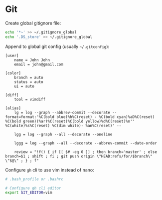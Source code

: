 # Git

Create global gitignore file:
```bash
echo '*~' >> ~/.gitignore_global
echo '.DS_store' >> ~/.gitignore_global
```

Append to global git config (usually `~/.gitconfig`):
```
[user]
    name = John John
    email = john@gmail.com

[color]
    branch = auto
    status = auto
    ui = auto

[diff]
    tool = vimdiff

[alias]
    lg = log --graph --abbrev-commit --decorate --format=format:'%C(bold blue)%h%C(reset) - %C(bold cyan)%aD%C(reset) %C(bold green)(%ar)%C(reset)%C(bold yellow)%d%C(reset)%n''          %C(white)%s%C(reset) %C(dim white)- %an%C(reset)' --

    lgg = log --graph --all --decorate --oneline

    lggg = log --graph --all --decorate --abbrev-commit --date-order
    
    review = "!f() { if [[ $# -eq 0 ]] ; then branch='master' ; else branch=$1 ; shift ; fi ; git push origin \"HEAD:refs/for/$branch\" \"$@\" ; } ; f"
```

Configure `gh` cli to use vim instead of nano:
```bash
# .bash_profile or .bashrc

# Configure gh cli editor
export GIT_EDITOR=vim
```
